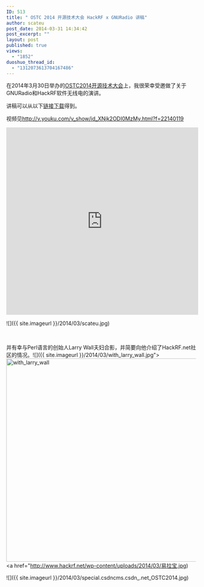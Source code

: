```yaml
---
ID: 513
title: " OSTC 2014 开源技术大会 HackRF x GNURadio 讲稿"
author: scateu
post_date: 2014-03-31 14:34:42
post_excerpt: ""
layout: post
published: true
views:
  - "1852"
duoshuo_thread_id:
  - "1312073613704167486"
---
```

在2014年3月30日举办的<a href="http://special.csdncms.csdn.net/OSTC2014/">OSTC2014开源技术大会</a>上，我很荣幸受邀做了关于GNURadio和HackRF软件无线电的演讲。

讲稿可以从以下<a href="http://pan.baidu.com/s/1pJsbFgn">链接下载</a>得到。

视频见<a href="http://v.youku.com/v_show/id_XNjk2ODI0MzMy.html?f=22140119">http://v.youku.com/v_show/id_XNjk2ODI0MzMy.html?f=22140119</a>

<iframe width="510" height="498" src="http://player.youku.com/embed/XNjk2ODI0MzMy" frameborder="0" allowfullscreen="allowfullscreen"></iframe>

<script class="speakerdeck-embed" src="//speakerdeck.com/assets/embed.js" async="" data-id="6beb73e09acc0131dca20e917132b1d3" data-ratio="1.33333333333333"></script>

![]({{ site.imageurl }}/2014/03/scateu.jpg)

&nbsp;

并有幸与Perl语言的创始人Larry Wall夫妇合影，并简要向他介绍了HackRF.net社区的情况。![]({{ site.imageurl }}/2014/03/with_larry_wall.jpg"><img class="alignnone size-full wp-image-515" src="http://www.hackrf.net/wp-content/uploads/2014/03/with_larry_wall.jpg" alt="with_larry_wall" width="720" height="540" /></a> <a href="http://www.hackrf.net/wp-content/uploads/2014/03/易拉宝.jpg)

![]({{ site.imageurl }}/2014/03/special.csdncms.csdn_.net_OSTC2014.jpg)

&nbsp;

